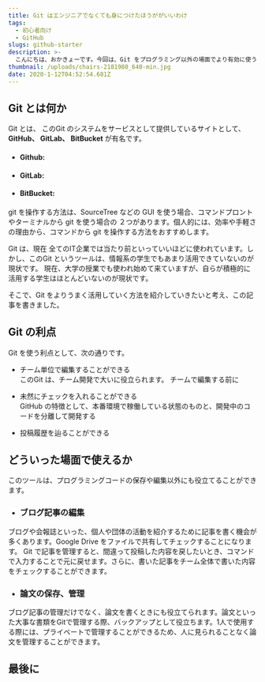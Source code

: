 ```yaml
---
title: Git はエンジニアでなくても身につけたほうががいいわけ  
tags: 
  - 初心者向け 
  - GitHub  
slugs: github-starter 
description: >-
  こんにちは、おかきょーです。今回は、Git をプログラミング以外の場面でより有効に使うにはどう言った方法があるかについて紹介して行きたいと思います。
thumbnail: /uploads/chairs-2181980_640-min.jpg 
date: 2020-1-12T04:52:54.681Z
---
```



## Git とは何か
Git とは、
このGit のシステムをサービスとして提供しているサイトとして、**GitHub、 GitLab、 BitBucket** が有名です。
- #### Github: []()
- #### GitLab: []()
- #### BitBucket: []()

git を操作する方法は、SourceTree などの GUI を使う場合、コマンドプロントやターミナルから git を使う場合の ２つがあります。個人的には、効率や手軽さの理由から、コマンドから git を操作する方法をおすすめします。 

Git は、現在 全てのIT企業では当たり前といっていいほどに使われています。しかし、このGit というツールは、情報系の学生でもあまり活用できていないのが現状です。
現在、大学の授業でも使われ始めて来ていますが、自らが積極的に活用する学生はほとんどいないのが現状です。

そこで、Git をよりうまく活用していく方法を紹介していきたいと考え、この記事を書きました。

## Git の利点

Git を使う利点として、次の通りです。

- チーム単位で編集することができる  
このGit は、チーム開発で大いに役立られます。
チームで編集する前に

- 未然にチェックを入れることができる  
GitHub の特徴として、本番環境で稼働している状態のものと、開発中のコードを分離して開発する

- 投稿履歴を辿ることができる


## どういった場面で使えるか

このツールは、プログラミングコードの保存や編集以外にも役立てることができます。

- ### ブログ記事の編集

ブログや会報誌といった、個人や団体の活動を紹介するために記事を書く機会が多くあります。Google Drive をファイルで共有してチェックすることになります。
Git で記事を管理すると、間違って投稿した内容を戻したいとき、コマンドで入力することで元に戻せます。さらに、書いた記事をチーム全体で書いた内容をチェックすることができます。

- ### 論文の保存、管理

ブログ記事の管理だけでなく、論文を書くときにも役立てられます。論文といった大事な書類をGitで管理する際、バックアップとして役立ちます。1人で使用する際には、プライベートで管理することができるため、人に見られることなく論文を管理することができます。


## 最後に
